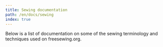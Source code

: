 ```yaml
---
title: Sewing documentation
path: /en/docs/sewing
index: true
---
```


Below is a list of documentation on some of the sewing terminology and techniques used on freesewing.org.
